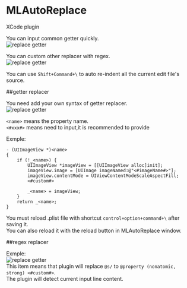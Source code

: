 MLAutoReplace
=============

XCode plugin 

You can input common getter quickly.  
![replace getter](https://raw.githubusercontent.com/molon/MLAutoReplace/master/replaceGetter.gif)  

You can custom other replacer with regex.  
![replace getter](https://raw.githubusercontent.com/molon/MLAutoReplace/master/replaceOther.gif)  

You can use `Shift+Command+\` to auto re-indent all the current edit file's source.  

##getter replacer

You need add your own syntax of getter replacer.  
![replace getter](https://raw.githubusercontent.com/molon/MLAutoReplace/master/addReplaceGetter.gif)  

`<name>` means the property name.  
`<#xxx#>` means need to input,it is recommended to provide

Exmple:

```
- (UIImageView *)<name>
{
    if (!_<name>) {
		UIImageView *imageView = [[UIImageView alloc]init];
        imageView.image = [UIImage imageNamed:@"<#imageName#>"];
        imageView.contentMode = UIViewContentModeScaleAspectFill;
        <#custom#>

        _<name> = imageView;
    }
    return _<name>;
}
```  
  
You must reload .plist file with shortcut `control+option+command+\` after saving it.   
You can also reload it with the reload button in MLAutoReplace window.   

##regex replacer

Exmple:  
![replace getter](https://raw.githubusercontent.com/molon/MLAutoReplace/master/regex.png)  
This item means that plugin will replace `@s/` to `@property (nonatomic, strong) <#custom#>`.  
The plugin will detect current input line content.


